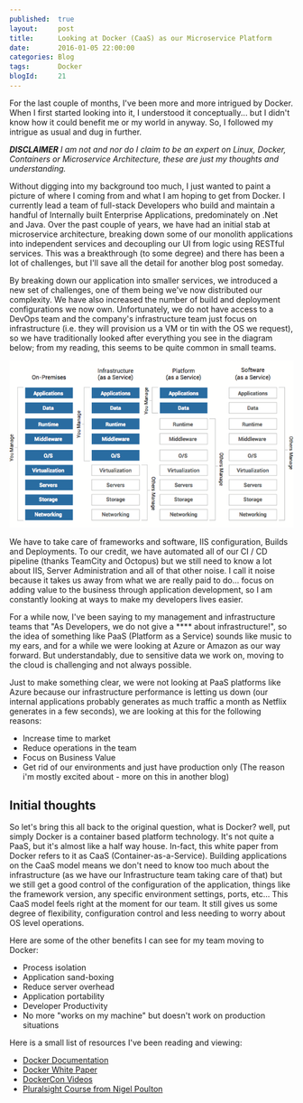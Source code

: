 ```yaml
---
published: 	true
layout: 	post
title:		Looking at Docker (CaaS) as our Microservice Platform
date: 		2016-01-05 22:00:00
categories: Blog
tags: 		Docker
blogId:     21
---
```


For the last couple of months, I've been more and more intrigued by Docker. When I first started looking into it, I understood it conceptually... but I didn't know how it could benefit me or my world in anyway. So, I followed my intrigue as usual and dug in further. 

***DISCLAIMER*** *I am not and nor do I claim to be an expert on Linux, Docker, Containers or Microservice Architecture, these are just my thoughts and understanding.*   

Without digging into my background too much, I just wanted to paint a picture of where I coming from and what I am hoping to get from Docker. I currently lead a team of full-stack Developers who build and maintain a handful of Internally built Enterprise Applications, predominately on .Net and Java. Over the past couple of years, we have had an initial stab at microservice architecture, breaking down some of our monolith applications into independent services and decoupling our UI from logic using RESTful services. This was a breakthrough (to some degree) and there has been a lot of challenges, but I'll save all the detail for another blog post someday. 

By breaking down our application into smaller services, we introduced a new set of challenges, one of them being we've now distributed our complexity. We have also increased the number of build and deployment configurations we now own. Unfortunately, we do not have access to a DevOps team and the company's infrastructure team just focus on infrastructure (i.e. they will provision us a VM or tin with the OS we request), so we have traditionally looked after everything you see in the diagram below; from my reading, this seems to be quite common in small teams. 

![Paas](/assets/articles/21/iaas.png)

 We have to take care of frameworks and software, IIS configuration, Builds and Deployments. To our credit, we have automated all of our CI / CD pipeline (thanks TeamCity and Octopus) but we still need to know a lot about IIS, Server Administration and all of that other noise. I call it noise because it takes us away from what we are really paid to do... focus on adding value to the business through application development, so I am constantly looking at ways to make my developers lives easier.
 
 For a while now, I've been saying to my management and infrastructure teams that "As Developers, we do not give a **** about infrastructure!", so the idea of something like PaaS (Platform as a Service) sounds like music to my ears, and for a while we were looking at Azure or Amazon as our way forward. But understandably, due to sensitive data we work on, moving to the cloud is challenging and not always possible.
 
 Just to make something clear, we were not looking at PaaS platforms like Azure because our infrastructure performance is letting us down (our internal applications probably generates as much traffic a month as Netflix generates in a few seconds), we are looking at this for the following reasons:
 
- Increase time to market
- Reduce operations in the team
- Focus on Business Value
- Get rid of our environments and just have production only (The reason i'm mostly excited about - more on this in another blog)
 
## Initial thoughts

So let's bring this all back to the original question, what is Docker? well, put simply Docker is a container based platform technology. It's not quite a PaaS, but it's almost like a half way house. In-fact, this white paper from Docker refers to it as CaaS (Container-as-a-Service). Building applications on the CaaS model means we don't need to know too much about the infrastructure (as we have our Infrastructure team taking care of that) but we still get a good control of the configuration of the application, things like the framework version, any specific environment settings, ports, etc... This CaaS model feels right at the moment for our team. It still gives us some degree of flexibility, configuration control and less needing to worry about OS level operations.

Here are some of the other benefits I can see for my team moving to Docker:
- Process isolation
- Application sand-boxing
- Reduce server overhead
- Application portability
- Developer Productivity
- No more "works on my machine" but doesn't work on production situations

Here is a small list of resources I've been reading and viewing:
* [Docker Documentation](http://docs.docker.com)
* [Docker White Paper](https://www.docker.com/sites/default/files/WP_Modern%20App%20Architecture%20for%20Enterprise%20-%20Jan%202016.pdf)
* [DockerCon Videos](https://www.docker.com/community/dockercon)
* [Pluralsight Course from Nigel Poulton](https://www.pluralsight.com/courses/docker-deep-dive)